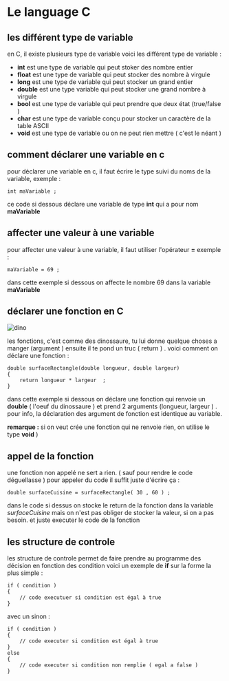 # Le language C 

## les différent type de variable 

en C, il existe plusieurs type de variable 
voici les différent type de variable : 
- **int** est une type de variable qui peut stoker des nombre entier  
- **float** est une type de variable qui peut stocker des nombre à virgule 
- **long** est une type de variable  qui peut stocker un grand entier 
- **double** est une type variable qui peut stocker une grand nombre à virgule 
- **bool** est une type de variable qui peut prendre que deux état (true/false ) 
- **char** est une type de variable conçu pour stocker un caractère de la table ASCII 
- **void** est une type de variable ou on ne peut rien mettre ( c'est le néant ) 

## comment déclarer une variable en c 

pour déclarer une variable en c, il faut écrire le type suivi du noms de la variable, exemple : 
``` 
int maVariable ; 
``` 

ce code si dessous déclare une variable de type **int** qui a pour nom **maVariable**

## affecter une valeur à une variable 

pour affecter une valeur à une variable, il faut utiliser l'opérateur **=** 
exemple : 
```
maVariable = 69 ; 
```

dans cette exemple si dessous on affecte le nombre 69 dans la variable **maVariable** 

## déclarer une fonction en C 

![dino](http://remi-ponche.fr/source/dino-function.png)

les fonctions, c'est comme des dinossaure, tu lui donne quelque choses a manger (argument ) ensuite il te pond un truc ( return ) . 
voici comment on déclare une fonction : 
```
double surfaceRectangle(double longueur, double largeur) 
{
	return longueur * largeur  ; 
} 
```
dans cette exemple si dessous on déclare une fonction qui renvoie un **double** ( l'oeuf du dinossaure ) et prend 2 arguments (longueur, largeur ) . 
pour info, la déclaration des argument de fonction est identique au variable. 

**remarque :** si on veut crée une fonction qui ne renvoie rien, on utilise le type **void** ) 


## appel de la fonction 

une fonction non appelé ne sert a rien. ( sauf pour rendre le code déguellasse ) 
pour appeler du code il suffit juste d'écrire ça : 
```
double surfaceCuisine = surfaceRectangle( 30 , 60 ) ; 
```
dans le code si dessus on stocke le return de la fonction dans la variable *surfaceCuisine*
mais on n'est pas obliger de stocker la valeur, si on a pas besoin. et juste executer le code de la fonction 

## les structure de controle 

les structure de controle permet de faire prendre au programme des décision en fonction des condition 
voici un exemple de **if** sur la forme la plus simple : 
```
if ( condition ) 
{
	// code executuer si condition est égal à true 
}
``` 

avec un sinon  : 
``` 
if ( condition ) 
{
	// code executer si condition est égal à true 
}
else
{
	// code executer si condition non remplie ( egal a false ) 
}
```


